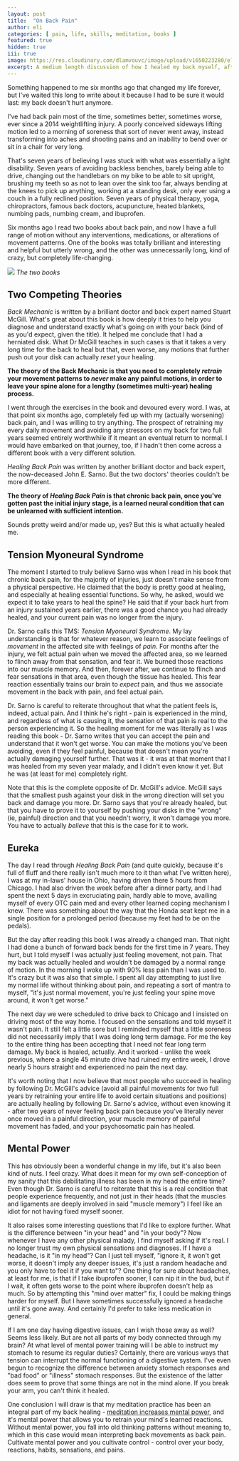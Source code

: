 ```yaml
---
layout: post
title:  "On Back Pain"
author: eli
categories: [ pain, life, skills, meditation, books ]
featured: true
hidden: true
iii: true
image: https://res.cloudinary.com/dlamvouvc/image/upload/v1650223280/eli/61dFHKJyksL_qwtqaq.jpg
excerpt: A medium length discussion of how I healed my back myself, after 7 years of failure, and what that implies.
---
```


Something happened to me six months ago that changed my life forever, but I've waited this long to write about it because I had to be sure it would last: my back doesn't hurt anymore.

I've had back pain most of the time, sometimes better, sometimes worse, ever since a 2014 weightlifting injury. A poorly conceived sideways lifting motion led to a morning of soreness that sort of never went away, instead transforming into aches and shooting pains and an inability to bend over or sit in a chair for very long.

That's seven years of believing I was stuck with what was essentially a light disability. Seven years of avoiding backless benches, barely being able to drive, changing out the handlebars on my bike to be able to sit upright, brushing my teeth so as not to lean over the sink too far, always bending at the knees to pick up anything, working at a standing desk, only ever using a couch in a fully reclined position. Seven years of physical therapy, yoga, chiropractors, famous back doctors, acupuncture, heated blankets, numbing pads, numbing cream, and ibuprofen.

Six months ago I read two books about back pain, and now I have a full range of motion without any interventions, medications, or alterations of movement patterns. One of the books was totally brilliant and interesting and helpful but utterly wrong, and the other was unnecessarily long, kind of crazy, but completely life-changing.

![](https://res.cloudinary.com/dlamvouvc/image/upload/v1650223547/eli/Screenshot_from_2022-04-17_14-25-32_nc5zvn.png)
_The two books_

## Two Competing Theories

_Back Mechanic_ is written by a brilliant doctor and back expert named Stuart McGill. What's great about this book is how deeply it tries to help you diagnose and understand exactly what's going on with your back (kind of as you'd expect, given the title). It helped me conclude that I had a herniated disk. What Dr McGill teaches in such cases is that it takes a very long time for the back to heal but that, even worse, any motions that further push out your disk can actually _reset_ your healing.

**The theory of the Back Mechanic is that you need to completely _retrain_ your movement patterns to _never_ make any painful motions, in order to leave your spine alone for a lengthy (sometimes multi-year) healing process.**

I went through the exercises in the book and devoured every word. I was, at that point six months ago, completely fed up with my (actually worsening) back pain, and I was willing to try anything. The prospect of retraining my every daily movement and avoiding any stressors on my back for two full years seemed entirely worthwhile if it meant an eventual return to normal. I would have embarked on that journey, too, if I hadn't then come across a different book with a very different solution.

_Healing Back Pain_ was written by another brilliant doctor and back expert, the now-deceased John E. Sarno. But the two doctors' theories couldn't be more different.

**The theory of _Healing Back Pain_ is that chronic back pain, once you've gotten past the initial injury stage, is a learned neural condition that can be unlearned with sufficient intention.**

Sounds pretty weird and/or made up, yes? But this is what actually healed me.

## Tension Myoneural Syndrome

The moment I started to truly believe Sarno was when I read in his book that chronic back pain, for the majority of injuries, just doesn't make sense from a physical perspective. He claimed that the body is pretty good at healing, and especially at healing essential functions. So why, he asked, would we expect it to take years to heal the spine? He said that if your back hurt from an injury sustained years earlier, there was a good chance you had already healed, and your current pain was no longer from the injury.

Dr. Sarno calls this TMS: *Tension Myoneural Syndrome*. My lay understanding is that for whatever reason, we learn to associate feelings of _movement_ in the affected site with feelings of _pain_. For months after the injury, we felt actual pain when we moved the affected area, so we learned to flinch away from that sensation, and fear it. We burned those reactions into our muscle memory. And then, forever after, we continue to flinch and fear sensations in that area, even though the tissue has healed. This fear reaction essentially trains our brain to _expect_ pain, and thus we associate movement in the back with pain, and feel actual pain.

Dr. Sarno is careful to reiterate throughout that what the patient feels is, indeed, actual pain. And I think he's right - pain is experienced in the mind, and regardless of what is causing it, the sensation of that pain is real to the person experiencing it. So the healing moment for me was literally as I was reading this book - Dr. Sarno writes that you can accept the pain and understand that it won't get worse. You can make the motions you've been avoiding, even if they feel painful, because that doesn't mean you're actually damaging yourself further. That was it - it was at that moment that I was healed from my seven year malady, and I didn't even know it yet. But he was (at least for me) completely right.

Note that this is the complete opposite of Dr. McGill's advice. McGill says that the smallest push against your disk in the wrong direction will set you back and damage you more. Dr. Sarno says that you're already healed, but that you have to prove it to yourself by pushing your disks in the "wrong" (ie, painful) direction and that you needn't worry, it won't damage you more. You have to actually _believe_ that this is the case for it to work.

## Eureka

The day I read through _Healing Back Pain_ (and quite quickly, because it's full of fluff and there really isn't much more to it than what I've written here), I was at my in-laws' house in Ohio, having driven there 5 hours from Chicago. I had also driven the week before after a dinner party, and I had spent the next 5 days in excruciating pain, hardly able to move, availing myself of every OTC pain med and every other learned coping mechanism I knew. There was something about the way that the Honda seat kept me in a single position for a prolonged period (because my feet had to be on the pedals).

But the day after reading this book I was already a changed man. That night I had done a bunch of forward back bends for the first time in 7 years. They hurt, but I told myself I was actually just feeling movement, not pain. That my back was actually healed and wouldn't be damaged by a normal range of motion. In the morning I woke up with 90% less pain than I was used to. It's crazy but it was also that simple. I spent all day attempting to just live my normal life without thinking about pain, and repeating a sort of mantra to myself, "it's just normal movement, you're just feeling your spine move around, it won't get worse."

The next day we were scheduled to drive back to Chicago and I insisted on driving most of the way home. I focused on the sensations and told myself it wasn't pain. It still felt a little sore but I reminded myself that a little soreness did not necessarily imply that I was doing long term damage. For me the key to the entire thing has been accepting that I need not fear long term damage. My back is healed, actually. And it worked - unlike the week previous, where a single 45 minute drive had ruined my entire week, I drove nearly 5 hours straight and experienced no pain the next day.

It's worth noting that I now believe that most people who succeed in healing by following Dr. McGill's advice (avoid all painful movements for two full years by retraining your entire life to avoid certain situations and positions) are actually healing by following Dr. Sarno's advice, without even knowing it - after two years of never feeling back pain because you've literally never once moved in a painful direction, your muscle memory of painful movement has faded, and your psychosomatic pain has healed.

## Mental Power

This has obviously been a wonderful change in my life, but it's also been kind of nuts. I feel crazy. What does it mean for my own self-conception of my sanity that this debilitating illness has been in my head the entire time? Even though Dr. Sarno is careful to reiterate that this is a real condition that people experience frequently, and not just in their heads (that the muscles and ligaments are deeply involved in said "muscle memory") I feel like an idiot for not having fixed myself sooner.

It also raises some interesting questions that I'd like to explore further. What is the difference between "in your head" and "in your body"?
Now whenever I have any other physical malady, I find myself asking if it's real. I no longer trust my own physical sensations and diagnoses. If I have a headache, is it "in my head"? Can I just tell myself, "ignore it, it won't get worse, it doesn't imply any deeper issues, it's just a random headache and you only have to feel it if you want to"?
One thing for sure about headaches, at least for me, is that if I take ibuprofen sooner, I can nip it in the bud, but if I wait, it often gets worse to the point where ibuprofen doesn't help as much. So by attempting this "mind over matter" fix, I could be making things harder for myself. But I have sometimes successfully ignored a headache until it's gone away. And certainly I'd prefer to take less medication in general.

If I am one day having digestive issues, can I wish those away as well? Seems less likely. But are not all parts of my body connected through my brain? At what level of mental power training will I be able to instruct my stomach to resume its regular duties? Certainly, there are various ways that tension can interrupt the normal functioning of a digestive system. I've even begun to recognize the difference between anxiety stomach responses and "bad food" or "illness" stomach responses. But the existence of the latter does seem to prove that some things are not in the mind alone. If you break your arm, you can't think it healed.

One conclusion I will draw is that my meditation practice has been an integral part of my back healing - [meditation increases mental power]({{site.baseurl}}/blog/on-meditation/), and it's mental power that allows you to retrain your mind's learned reactions. Without mental power, you fall into old thinking patterns without meaning to, which in this case would mean interpreting back movements as back pain. Cultivate mental power and you cultivate control - control over your body, reactions, habits, sensations, and pains.
